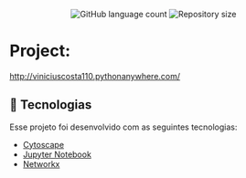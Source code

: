 <p align="center">
  <img alt="GitHub language count" src="https://img.shields.io/github/languages/count/mateuslatrova/Social-Circles-Graph-Database">

  <img alt="Repository size" src="https://img.shields.io/github/repo-size/mateuslatrova/Social-Circles-Graph-Database">
</p>

# Project:
 
http://viniciuscosta110.pythonanywhere.com/

## :rocket: Tecnologias

Esse projeto foi desenvolvido com as seguintes tecnologias:

- [Cytoscape](https://dash.plotly.com/cytoscape)
- [Jupyter Notebook](https://jupyter.org/)
- [Networkx](https://networkx.org/)
